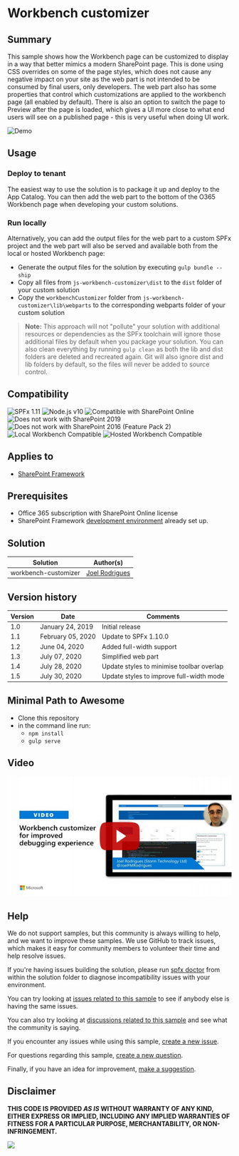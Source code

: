 # Workbench customizer

## Summary

This sample shows how the Workbench page can be customized to display in a way that better mimics a modern SharePoint page.
This is done using CSS overrides on some of the page styles, which does not cause any negative impact on your site as the web part is not intended to be consumed by final users, only developers.
The web part also has some properties that control which customizations are applied to the workbench page (all enabled by default). There is also an option to switch the page to Preview after the page is loaded, which gives a UI more close to what end users will see on a published page - this is very useful when doing UI work.

![Demo](./assets/Preview.png)

## Usage

### Deploy to tenant

The easiest way to use the solution is to package it up and deploy to the App Catalog. You can then add the web part to the bottom of the O365 Workbench page when developing your custom solutions.

### Run locally

Alternatively, you can add the output files for the web part to a custom SPFx project and the web part will also be served and available both from the local or hosted Workbench page:

* Generate the output files for the solution by executing `gulp bundle --ship`
* Copy all files from `js-workbench-customizer\dist` to the `dist` folder of your custom solution
* Copy the `workbenchCustomizer` folder from `js-workbench-customizer\lib\webparts` to the corresponding webparts folder of your custom solution

> **Note:** This approach will not "pollute" your solution with additional resources or dependencies as the SPFx toolchain will ignore those additional files by default when you package your solution. You can also clean everything by running `gulp clean` as both the lib and dist folders are deleted and recreated again. Git will also ignore dist and lib folders by default, so the files will never be added to source control.

## Compatibility

![SPFx 1.11](https://img.shields.io/badge/SPFx-1.11.0-green.svg) 
![Node.js v10](https://img.shields.io/badge/Node.js-v10-green.svg) 
![Compatible with SharePoint Online](https://img.shields.io/badge/SharePoint%20Online-Compatible-green.svg)
![Does not work with SharePoint 2019](https://img.shields.io/badge/SharePoint%202019-Not%20compatible-red.svg)
![Does not work with SharePoint 2016 (Feature Pack 2)](https://img.shields.io/badge/SharePoint%202016%20(Feature%20Pack%202)-Not%20compatible-red.svg)
![Local Workbench Compatible](https://img.shields.io/badge/Local%20Workbench-Compatible-green.svg)
![Hosted Workbench Compatible](https://img.shields.io/badge/Hosted%20Workbench-Compatible-green.svg)

## Applies to

* [SharePoint Framework](https://docs.microsoft.com/sharepoint/dev/spfx/sharepoint-framework-overview)

## Prerequisites

* Office 365 subscription with SharePoint Online license
* SharePoint Framework [development environment](https://docs.microsoft.com/sharepoint/dev/spfx/set-up-your-development-environment) already set up.

## Solution

Solution|Author(s)
--------|---------
workbench-customizer|[Joel Rodrigues](https://github.com/joelfmrodrigues)

## Version history

Version|Date|Comments
-------|----|--------
1.0|January 24, 2019|Initial release
1.1|February 05, 2020|Update to SPFx 1.10.0
1.2|June 04, 2020|Added full-width support
1.3|July 07, 2020|Simplified web part
1.4|July 28, 2020|Update styles to minimise toolbar overlap
1.5|July 30, 2020|Update styles to improve full-width mode

## Minimal Path to Awesome

* Clone this repository
* in the command line run:
  * `npm install`
  * `gulp serve`

## Video

[![Workbench customizer for improved debugging experience](./assets/video-thumbnail.jpg)](https://www.youtube.com/watch?v=u1Bnb7yn3_w "Workbench customizer for improved debugging experience")

## Help

We do not support samples, but this community is always willing to help, and we want to improve these samples. We use GitHub to track issues, which makes it easy for  community members to volunteer their time and help resolve issues.

If you're having issues building the solution, please run [spfx doctor](https://pnp.github.io/cli-microsoft365/cmd/spfx/spfx-doctor/) from within the solution folder to diagnose incompatibility issues with your environment.

You can try looking at [issues related to this sample](https://github.com/pnp/sp-dev-fx-webparts/issues?q=label%3Ajs-workbench-customizer) to see if anybody else is having the same issues.

You can also try looking at [discussions related to this sample](https://github.com/pnp/sp-dev-fx-webparts/discussions?discussions_q=label%3Ajs-workbench-customizer) and see what the community is saying.

If you encounter any issues while using this sample, [create a new issue](https://github.com/pnp/sp-dev-fx-webparts/issues/new?assignees=&labels=Needs%3A+Triage+%3Amag%3A%2Ctype%3Abug-suspected%2Csample%3A%20js-workbench-customizer&authors=@joelfmrodrigues&template=bug-report.yml&sample=js-workbench-customizer&authors=@joelfmrodrigues&title=js-workbench-customizer%20-%20).

For questions regarding this sample, [create a new question](https://github.com/pnp/sp-dev-fx-webparts/issues/new?assignees=&labels=Needs%3A+Triage+%3Amag%3A%2Ctype%3Aquestion%2Csample%3A%20js-workbench-customizer&authors=@joelfmrodrigues&template=question.yml&sample=js-workbench-customizer&authors=@joelfmrodrigues&title=js-workbench-customizer%20-%20).

Finally, if you have an idea for improvement, [make a suggestion](https://github.com/pnp/sp-dev-fx-webparts/issues/new?assignees=&labels=Needs%3A+Triage+%3Amag%3A%2Ctype%3Aenhancement%2Csample%3A%20js-workbench-customizer&authors=@joelfmrodrigues&template=question.yml&sample=js-workbench-customizer&authors=@joelfmrodrigues&title=js-workbench-customizer%20-%20).


## Disclaimer

**THIS CODE IS PROVIDED *AS IS* WITHOUT WARRANTY OF ANY KIND, EITHER EXPRESS OR IMPLIED, INCLUDING ANY IMPLIED WARRANTIES OF FITNESS FOR A PARTICULAR PURPOSE, MERCHANTABILITY, OR NON-INFRINGEMENT.**


<img src="https://telemetry.sharepointpnp.com/sp-dev-fx-webparts/samples/js-workbench-customizer" />
